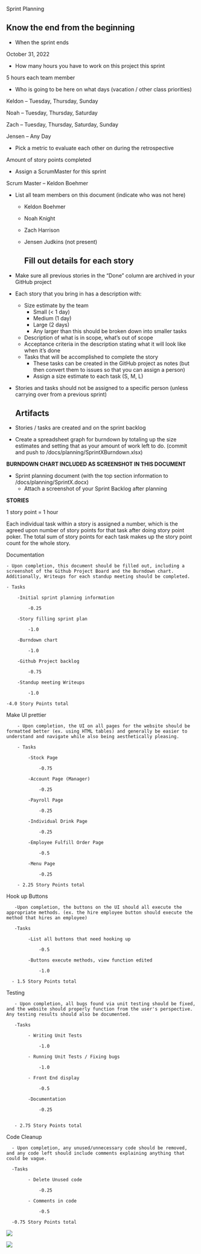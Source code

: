 ﻿Sprint Planning 

## Know the end from the beginning

- When the sprint ends

October 31, 2022

- How many hours you have to work on this project this sprint

5 hours each team member

- Who is going to be here on what days (vacation / other class priorities)

Keldon – Tuesday, Thursday, Sunday

Noah – Tuesday, Thursday, Saturday

Zach – Tuesday, Thursday, Saturday, Sunday

Jensen – Any Day

- Pick a metric to evaluate each other on during the retrospective

Amount of story points completed

- Assign a ScrumMaster for this sprint

Scrum Master – Keldon Boehmer

- List all team members on this document (indicate who was not here)
  
  - Keldon Boehmer
  
  - Noah Knight
  
  - Zach Harrison
  
  - Jensen Judkins (not present)
    
    ## Fill out details for each story

- Make sure all previous stories in the “Done” column are archived in your GitHub project

- Each story that you bring in has a description with:
  
  - Size estimate by the team
    - Small (< 1 day)
    - Medium (1 day)
    - Large (2 days)
    - Any larger than this should be broken down into smaller tasks
  - Description of what is in scope, what’s out of scope
  - Acceptance criteria in the description stating what it will look like when it’s done
  - Tasks that will be accomplished to complete the story
    - These tasks can be created in the GitHub project as notes (but then convert them to issues so that you can assign a person)
    - Assign a size estimate to each task (S, M, L)

- Stories and tasks should not be assigned to a specific person (unless carrying over from a previous sprint)
  
  ## Artifacts

- Stories / tasks are created and on the sprint backlog

- Create a spreadsheet graph for burndown by totaling up the size estimates and setting that as your amount of work left to do. (commit and push to /docs/planning/SprintXBurndown.xlsx)

**BURNDOWN CHART INCLUDED AS SCREENSHOT IN THIS DOCUMENT**

- Sprint planning document (with the top section information to /docs/planning/SprintX.docx)
  - Attach a screenshot of your Sprint Backlog after planning

**STORIES**

1 story point = 1 hour

Each individual task within a story is assigned a number, which is the agreed upon number of story points for that task after doing story point poker. The total sum of story points for each task makes up the story point count for the whole story.

Documentation

    - Upon completion, this document should be filled out, including a screenshot of the Github Project Board and the Burndown chart. Additionally, Writeups for each standup meeting should be completed.
    
    - Tasks
    
        -Initial sprint planning information
    
            -0.25
    
        -Story filling sprint plan
    
            -1.0
    
        -Burndown chart
    
            -1.0
    
        -Github Project backlog
    
            -0.75
    
        -Standup meeting Writeups
    
            -1.0
    
    -4.0 Story Points total

Make UI prettier

        - Upon completion, the UI on all pages for the website should be formatted better (ex. using HTML tables) and generally be easier to understand and navigate while also being aesthetically pleasing.
    
        - Tasks
    
            -Stock Page
    
                -0.75
    
            -Account Page (Manager)
    
                -0.25
    
            -Payroll Page
    
                -0.25
    
            -Individual Drink Page
    
                -0.25
    
            -Employee Fulfill Order Page
    
                -0.5
    
            -Menu Page
    
                -0.25
    
        - 2.25 Story Points total

Hook up Buttons

       -Upon completion, the buttons on the UI should all execute the appropriate methods. (ex. the hire employee button should execute the method that hires an employee)
    
       -Tasks
    
            -List all buttons that need hooking up
    
                -0.5
    
            -Buttons execute methods, view function edited
    
                -1.0
    
      - 1.5 Story Points total           

Testing

       - Upon completion, all bugs found via unit testing should be fixed, and the website should properly function from the user's perspective. Any testing results should also be documented.
    
       -Tasks
    
            - Writing Unit Tests
    
                -1.0
    
            - Running Unit Tests / Fixing bugs
    
                -1.0
    
            - Front End display
    
                -0.5
    
            -Documentation
    
                -0.25
    
    
       - 2.75 Story Points total

Code Cleanup

      - Upon completion, any unused/unnecessary code should be removed, and any code left should include comments explaining anything that could be vague.
    
      -Tasks
    
            - Delete Unused code
    
                -0.25
    
            - Comments in code
    
                -0.5
    
      -0.75 Story Points total

![](burndown_milestone3.3_initial.jpg)

![](scrumboard_milestone3.3_11-1.jpg)